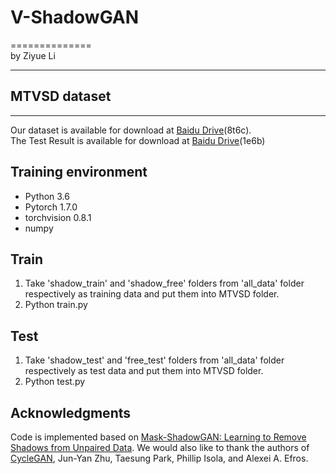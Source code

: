# V-ShadowGAN
==============<br>
by Ziyue Li
 <br>
  ***
## MTVSD dataset
----------------
  Our dataset is available for download at [Baidu Drive](https://pan.baidu.com/s/1G0CQRH8xWHwlIgaTQKaxAA)(8t6c).<br>
  The Test Result is available for download at [Baidu Drive](https://pan.baidu.com/s/1Zvm0dYkj_Fsobtt0mccUGg)(1e6b)

## Training environment
  * Python 3.6
  * Pytorch 1.7.0
  * torchvision 0.8.1
  * numpy
## Train
  1. Take 'shadow_train' and 'shadow_free' folders from 'all_data' folder respectively as training data and put them into MTVSD folder.
  2. Python train.py
## Test
  1. Take 'shadow_test' and 'free_test' folders from 'all_data' folder respectively as test data and put them into MTVSD folder.
  2. Python test.py
## Acknowledgments
  Code is implemented based on [Mask-ShadowGAN: Learning to Remove Shadows from Unpaired Data](https://https://github.com/xw-hu/Mask-ShadowGAN). We would also like to thank the authors of [CycleGAN](https://arxiv.org/abs/1703.10593), Jun-Yan Zhu, Taesung Park, Phillip Isola, and Alexei A. Efros.
